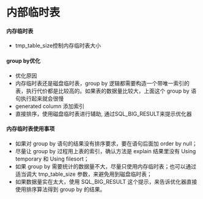 # 内部临时表
#### 内存临时表
* tmp_table_size控制内存临时表大小

#### group by优化
* 优化原因
* 内存临时表还是磁盘临时表，group by 逻辑都需要构造一个带唯一索引的表，执行代价都是比较高的。如果表的数据量比较大，上面这个 group by 语句执行起来就会很慢
* generated column 添加索引
* 直接排序，使用磁盘临时表进行辅助, 通过SQL_BIG_RESULT来提示优化器

#### 内存临时表使用事项
* 如果对 group by 语句的结果没有排序要求，要在语句后面加 order by null；
* 尽量让 group by 过程用上表的索引，确认方法是 explain 结果里没有 Using temporary 和 Using filesort；
* 如果 group by 需要统计的数据量不大，尽量只使用内存临时表；也可以通过适当调大 tmp_table_size 参数，来避免用到磁盘临时表；
* 如果数据量实在太大，使用 SQL_BIG_RESULT 这个提示，来告诉优化器直接使用排序算法得到 group by 的结果。